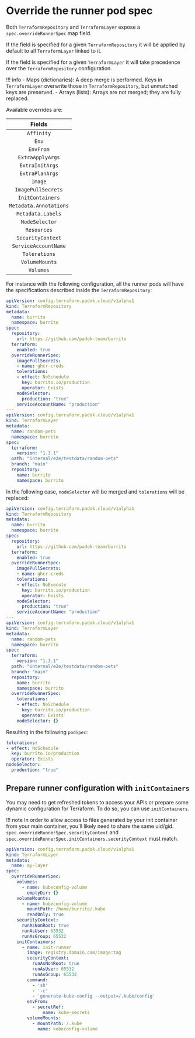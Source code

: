# Override the runner pod spec

Both `TerraformRepository` and `TerraformLayer` expose a `spec.overrideRunnerSpec` map field.

If the field is specified for a given `TerraformRepository` it will be applied by default to all `TerraformLayer` linked to it.

If the field is specified for a given `TerraformLayer` it will take precedence over the `TerraformRepository` configuration.

!!! info
    - Maps (dictionaries): A deep merge is performed. Keys in `TerraformLayer` overwrite those in `TerraformRepository`, but unmatched keys are preserved.
    - Arrays (lists): Arrays are not merged; they are fully replaced.

Available overrides are:

|         Fields         |
| :--------------------: |
|       `Affinity`       |
|         `Env`          |
|       `EnvFrom`        |
|    `ExtraApplyArgs`    |
|    `ExtraInitArgs`     |
|    `ExtraPlanArgs`     |
|        `Image`         |
|   `ImagePullSecrets`   |
|    `InitContainers`    |
| `Metadata.Annotations` |
|   `Metadata.Labels`    |
|     `NodeSelector`     |
|      `Resources`       |
|   `SecurityContext`    |
|  `ServiceAccountName`  |
|     `Tolerations`      |
|     `VolumeMounts`     |
|       `Volumes`        |

For instance with the following configuration, all the runner pods will have the specifications described inside the `TerraformRepository`:

```yaml
apiVersion: config.terraform.padok.cloud/v1alpha1
kind: TerraformRepository
metadata:
  name: burrito
  namespace: burrito
spec:
  repository:
    url: https://github.com/padok-team/burrito
  terraform:
    enabled: true
  overrideRunnerSpec:
    imagePullSecrets:
    - name: ghcr-creds
    tolerations:
    - effect: NoSchedule
      key: burrito.io/production
      operator: Exists
    nodeSelector:
      production: "true"
    serviceAccountName: "production"
---
apiVersion: config.terraform.padok.cloud/v1alpha1
kind: TerraformLayer
metadata:
  name: random-pets
  namespace: burrito
spec:
  terraform:
    version: "1.3.1"
  path: "internal/e2e/testdata/random-pets"
  branch: "main"
  repository:
    name: burrito
    namespace: burrito
```

In the following case, `nodeSelector` will be merged and `tolerations` will be replaced:

```yaml
apiVersion: config.terraform.padok.cloud/v1alpha1
kind: TerraformRepository
metadata:
  name: burrito
  namespace: burrito
spec:
  repository:
    url: https://github.com/padok-team/burrito
  terraform:
    enabled: true
  overrideRunnerSpec:
    imagePullSecrets:
    - name: ghcr-creds
    tolerations:
    - effect: NoExecute
      key: burrito.io/production
      operator: Exists
    nodeSelector:
      production: "true"
    serviceAccountName: "production"
---
apiVersion: config.terraform.padok.cloud/v1alpha1
kind: TerraformLayer
metadata:
  name: random-pets
  namespace: burrito
spec:
  terraform:
    version: "1.3.1"
  path: "internal/e2e/testdata/random-pets"
  branch: "main"
  repository:
    name: burrito
    namespace: burrito
  overrideRunnerSpec:
    tolerations:
    - effect: NoSchedule
      key: burrito.io/production
      operator: Exists
    nodeSelector: {}
```

Resulting in the following `podSpec`:

```yaml
tolerations:
- effect: NoSchedule
  key: burrito.io/production
  operator: Exists
nodeSelector:
  production: "true"
```

## Prepare runner configuration with `initContainers`

You may need to get refreshed tokens to access your APIs or prepare some dynamic configuration for Terraform. To do so, you can use `initContainers`.

!!! note
    In order to allow access to files generated by your init container from your main container, you'll likely need to share the same uid/gid. `spec.overrideRunnerSpec.securityContext` and `spec.overrideRunnerSpec.initContainers.securityContext` must match.

```yaml
apiVersion: config.terraform.padok.cloud/v1alpha1
kind: TerraformLayer
metadata:
  name: my-layer
spec:
  overrideRunnerSpec:
    volumes:
      - name: kubeconfig-volume
        emptyDir: {}
    volumeMounts:
      - name: kubeconfig-volume
        mountPath: /home/burrito/.kube
        readOnly: true
    securityContext:
      runAsNonRoot: true
      runAsUser: 65532
      runAsGroup: 65532
    initContainers:
      - name: init-runner
        image: registry.domain.com/image:tag
        securityContext:
          runAsNonRoot: true
          runAsUser: 65532
          runAsGroup: 65532
        command:
          - 'sh'
          - '-c'
          - 'generate-kube-config --output=/.kube/config'
        envFrom:
          - secretRef:
              name: kube-secrets
        volumeMounts:
          - mountPath: /.kube
            name: kubeconfig-volume
```
